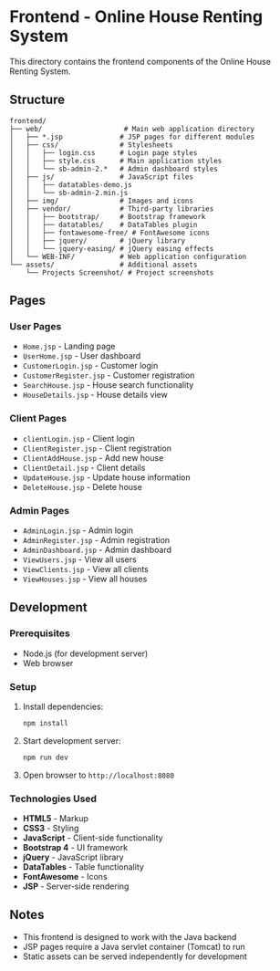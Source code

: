 # Frontend - Online House Renting System

This directory contains the frontend components of the Online House Renting System.

## Structure

```
frontend/
├── web/                    # Main web application directory
│   ├── *.jsp              # JSP pages for different modules
│   ├── css/               # Stylesheets
│   │   ├── login.css      # Login page styles
│   │   ├── style.css      # Main application styles
│   │   └── sb-admin-2.*   # Admin dashboard styles
│   ├── js/                # JavaScript files
│   │   ├── datatables-demo.js
│   │   └── sb-admin-2.min.js
│   ├── img/               # Images and icons
│   ├── vendor/            # Third-party libraries
│   │   ├── bootstrap/     # Bootstrap framework
│   │   ├── datatables/    # DataTables plugin
│   │   ├── fontawesome-free/ # FontAwesome icons
│   │   ├── jquery/        # jQuery library
│   │   └── jquery-easing/ # jQuery easing effects
│   └── WEB-INF/           # Web application configuration
└── assets/                # Additional assets
    └── Projects Screenshot/ # Project screenshots
```

## Pages

### User Pages
- `Home.jsp` - Landing page
- `UserHome.jsp` - User dashboard
- `CustomerLogin.jsp` - Customer login
- `CustomerRegister.jsp` - Customer registration
- `SearchHouse.jsp` - House search functionality
- `HouseDetails.jsp` - House details view

### Client Pages
- `clientLogin.jsp` - Client login
- `ClientRegister.jsp` - Client registration
- `ClientAddHouse.jsp` - Add new house
- `ClientDetail.jsp` - Client details
- `UpdateHouse.jsp` - Update house information
- `DeleteHouse.jsp` - Delete house

### Admin Pages
- `AdminLogin.jsp` - Admin login
- `AdminRegister.jsp` - Admin registration
- `AdminDashboard.jsp` - Admin dashboard
- `ViewUsers.jsp` - View all users
- `ViewClients.jsp` - View all clients
- `ViewHouses.jsp` - View all houses

## Development

### Prerequisites
- Node.js (for development server)
- Web browser

### Setup
1. Install dependencies:
   ```bash
   npm install
   ```

2. Start development server:
   ```bash
   npm run dev
   ```

3. Open browser to `http://localhost:8080`

### Technologies Used
- **HTML5** - Markup
- **CSS3** - Styling
- **JavaScript** - Client-side functionality
- **Bootstrap 4** - UI framework
- **jQuery** - JavaScript library
- **DataTables** - Table functionality
- **FontAwesome** - Icons
- **JSP** - Server-side rendering

## Notes
- This frontend is designed to work with the Java backend
- JSP pages require a Java servlet container (Tomcat) to run
- Static assets can be served independently for development



